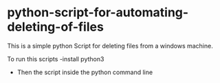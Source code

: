 # python-script-for-automating-deleting-of-files
This is a simple python Script for deleting files from a windows machine.

To run this scripts 
   -install python3
   - Then the script inside the python command line
